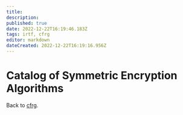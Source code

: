 ```yaml
---
title: 
description: 
published: true
date: 2022-12-22T16:19:46.183Z
tags: irtf, cfrg
editor: markdown
dateCreated: 2022-12-22T16:19:16.956Z
---
```


# Catalog of Symmetric Encryption Algorithms 


Back to [cfrg](/group/cfrg).
